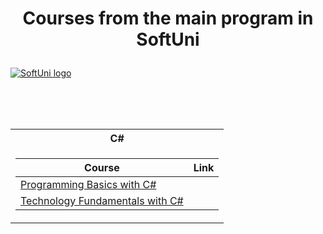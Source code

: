 # <p align="center"> Courses from the main program in SoftUni <p>

<a href="https://softuni.bg/trainings/courses" rel="Courses"> ![SoftUni logo][logo] </a>

[logo]: http://innovationstarterbox.bg/wp-content/uploads/2016/05/Softuni_logo_trasparent.png "Logo Title Text 2"

<br/>
<br/>
<br/>

<table>

<tr>
  <th> C# </th>
</tr>


<td>

| **Course**                                                            | **Link**                                                   |
| --------------------------------------------------------------------- | ---------------------------------------------------------- |
| <a href="https://softuni.bg/trainings/3038/programming-basics-with-c-sharp-july-2020/open#lesson-17033" > Programming Basics with C# </a>         | |
| <a href="https://softuni.bg/trainings/3135/csharp-fundamentals-september-2020"> Technology Fundamentals with C# </a> | |

</td>

</table>
